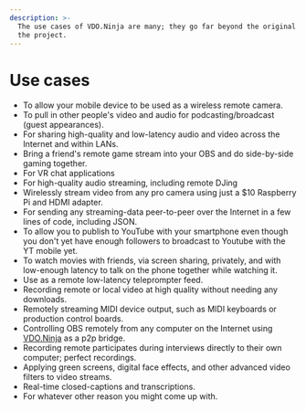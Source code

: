 ```yaml
---
description: >-
  The use cases of VDO.Ninja are many; they go far beyond the original scope of
  the project.
---
```


# Use cases

* To allow your mobile device to be used as a wireless remote camera.
* To pull in other people's video and audio for podcasting/broadcast (guest appearances).
* For sharing high-quality and low-latency audio and video across the Internet and within LANs.
* Bring a friend's remote game stream into your OBS and do side-by-side gaming together.
* For VR chat applications
* For high-quality audio streaming, including remote DJing
* Wirelessly stream video from any pro camera using just a $10 Raspberry Pi and HDMI adapter.
* For sending any streaming-data peer-to-peer over the Internet in a few lines of code, including JSON.
* To allow you to publish to YouTube with your smartphone even though you don't yet have enough followers to broadcast to Youtube with the YT mobile yet.
* To watch movies with friends, via screen sharing, privately, and with low-enough latency to talk on the phone together while watching it.
* Use as a remote low-latency teleprompter feed.
* Recording remote or local video at high quality without needing any downloads.
* Remotely streaming MIDI device output, such as MIDI keyboards or production control boards.
* Controlling OBS remotely from any computer on the Internet using [VDO.Ninja](https://vdo.ninja/) as a p2p bridge.
* Recording remote participates during interviews directly to their own computer; perfect recordings.
* Applying green screens, digital face effects, and other advanced video filters to video streams.
* Real-time closed-captions and transcriptions.
* For whatever other reason you might come up with.
